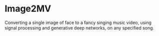# Image2MV
Converting a single image of face to a fancy singing music video, using signal processing and generative deep networks, on any specified song.
